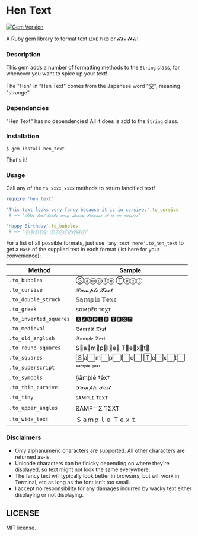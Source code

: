 # Hen Text
[![Gem Version](https://badge.fury.io/rb/hen_text.svg)](https://badge.fury.io/rb/hen_text)

A Ruby gem library to format text ʟɪᴋᴇ ᴛʜɪꜱ or 𝓵𝓲𝓴𝓮 𝓽𝓱𝓲𝓼!

### Description

This gem adds a number of formatting methods to the `String` class, for whenever you want to spice up your text!

The "Hen" in "Hen Text" comes from the Japanese word "変", meaning "strange".

### Dependencies

"Hen Text" has no dependencies! All it does is add to the `String` class.

### Installation

```
$ gem install hen_text
```

That's it!

### Usage

Call any of the `to_xxxx_xxxx` methods to return fancified text!
```ruby
require 'hen_text'

'This text looks very fancy because it is in cursive.'.to_cursive
 # => "𝓣𝓱𝓲𝓼 𝓽𝓮𝔁𝓽 𝓵𝓸𝓸𝓴𝓼 𝓿𝓮𝓻𝔂 𝓯𝓪𝓷𝓬𝔂 𝓫𝓮𝓬𝓪𝓾𝓼𝓮 𝓲𝓽 𝓲𝓼 𝓲𝓷 𝓬𝓾𝓻𝓼𝓲𝓿𝓮" 

'Happy Birthday'.to_bubbles
 # => "Ⓗⓐⓟⓟⓨ Ⓑⓘⓡⓣⓗⓓⓐⓨ" 
```

For a list of all possible formats, just use `'any text here'.to_hen_text` 
to get a `Hash` of the supplied text in each format (list here for your convenience):

Method | Sample 
--- | --- 
`.to_bubbles` | Ⓢⓐⓜⓟⓛⓔ Ⓣⓔⓧⓣ
`.to_cursive` | 𝓢𝓪𝓶𝓹𝓵𝓮 𝓣𝓮𝔁𝓽
`.to_double_struck` | 𝕊𝕒𝕞𝕡𝕝𝕖 𝕋𝕖𝕩𝕥
`.to_greek` | ѕαмρℓє тєχт
`.to_inverted_squares` | 🆂🅰🅼🅿🅻🅴 🆃🅴🆇🆃
`.to_medieval` | 𝕾𝖆𝖒𝖕𝖑𝖊 𝕿𝖊𝖝𝖙
`.to_old_english` | 𝔖𝔞𝔪𝔭𝔩𝔢 𝔗𝔢𝔵𝔱
`.to_round_squares` | S⃣a⃣m⃣p⃣l⃣e⃣ T⃣e⃣x⃣t⃣
`.to_squares` | S⃞a⃞m⃞p⃞l⃞e⃞ T⃞e⃞x⃞t⃞
`.to_superscript` | ˢᵃᵐᵖˡᵉ ᵀᵉˣᵗ
`.to_symbols` | §åmþlê †êx†
`.to_thin_cursive` | 𝒮𝒶𝓂𝓅𝓁𝑒 𝒯𝑒𝓍𝓉
`.to_tiny` | ꜱᴀᴍᴘʟᴇ ᴛᴇxᴛ
`.to_upper_angles` | ƧΛMPᄂΣ ƬΣXƬ
`.to_wide_text` | Ｓａｍｐｌｅ Ｔｅｘｔ

### Disclaimers

- Only alphanumeric characters are supported. All other characters are returned as-is.
- Unicode characters can be finicky depending on where they're displayed, so text might not look the same everywhere.
- The fancy text will typically look better in browsers, but will work in Terminal, etc as long as the font isn't too small.
- I accept no responsibility for any damages incurred by wacky text either displaying or not displaying.

## LICENSE

MIT license.